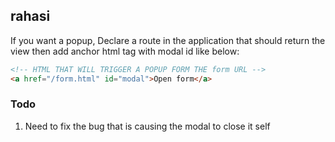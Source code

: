 ## rahasi

If you want a popup, Declare a route in the application that should return the view then add anchor html tag with modal id like below:
```html 
<!-- HTML THAT WILL TRIGGER A POPUP FORM THE form URL -->
<a href="/form.html" id="modal">Open form</a>
```

### Todo
1. Need to fix the bug that is causing the modal to close it self
